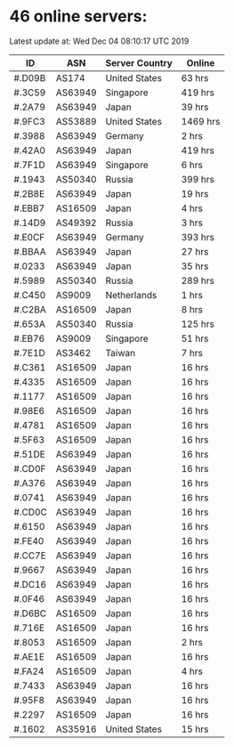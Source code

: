 # 46 online servers:

Latest update at: Wed Dec 04 08:10:17 UTC 2019

| ID | ASN | Server Country | Online |
| -- | --- | -------------- | ------ |
| #.D09B | AS174 | United States | 63 hrs |
| #.3C59 | AS63949 | Singapore | 419 hrs |
| #.2A79 | AS63949 | Japan | 39 hrs |
| #.9FC3 | AS53889 | United States | 1469 hrs |
| #.3988 | AS63949 | Germany | 2 hrs |
| #.42A0 | AS63949 | Japan | 419 hrs |
| #.7F1D | AS63949 | Singapore | 6 hrs |
| #.1943 | AS50340 | Russia | 399 hrs |
| #.2B8E | AS63949 | Japan | 19 hrs |
| #.EBB7 | AS16509 | Japan | 4 hrs |
| #.14D9 | AS49392 | Russia | 3 hrs |
| #.E0CF | AS63949 | Germany | 393 hrs |
| #.BBAA | AS63949 | Japan | 27 hrs |
| #.0233 | AS63949 | Japan | 35 hrs |
| #.5989 | AS50340 | Russia | 289 hrs |
| #.C450 | AS9009 | Netherlands | 1 hrs |
| #.C2BA | AS16509 | Japan | 8 hrs |
| #.653A | AS50340 | Russia | 125 hrs |
| #.EB76 | AS9009 | Singapore | 51 hrs |
| #.7E1D | AS3462 | Taiwan | 7 hrs |
| #.C361 | AS16509 | Japan | 16 hrs |
| #.4335 | AS16509 | Japan | 16 hrs |
| #.1177 | AS16509 | Japan | 16 hrs |
| #.98E6 | AS16509 | Japan | 16 hrs |
| #.4781 | AS16509 | Japan | 16 hrs |
| #.5F63 | AS16509 | Japan | 16 hrs |
| #.51DE | AS63949 | Japan | 16 hrs |
| #.CD0F | AS63949 | Japan | 16 hrs |
| #.A376 | AS63949 | Japan | 16 hrs |
| #.0741 | AS63949 | Japan | 16 hrs |
| #.CD0C | AS63949 | Japan | 16 hrs |
| #.6150 | AS63949 | Japan | 16 hrs |
| #.FE40 | AS63949 | Japan | 16 hrs |
| #.CC7E | AS63949 | Japan | 16 hrs |
| #.9667 | AS63949 | Japan | 16 hrs |
| #.DC16 | AS63949 | Japan | 16 hrs |
| #.0F46 | AS63949 | Japan | 16 hrs |
| #.D6BC | AS16509 | Japan | 16 hrs |
| #.716E | AS16509 | Japan | 16 hrs |
| #.8053 | AS16509 | Japan | 2 hrs |
| #.AE1E | AS16509 | Japan | 16 hrs |
| #.FA24 | AS16509 | Japan | 4 hrs |
| #.7433 | AS63949 | Japan | 16 hrs |
| #.95F8 | AS63949 | Japan | 16 hrs |
| #.2297 | AS16509 | Japan | 16 hrs |
| #.1602 | AS35916 | United States | 15 hrs |

